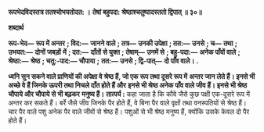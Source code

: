 **रूपभेदविदस्तत्र ततश्चोभयतोदत: ।** **तेषां बहुपदा: श्रेष्ठाश्चतुष्पादस्ततो द्विपात् ॥ ३०॥** 

**शब्दार्थ** 

**रूप-भेद—** **रूप में अन्तर** **; विद:—** **जानने वाले** **; तत्र—** **उनकी उपेक्षा** **; तत:—** **उनसे** **; च—** **तथा** **; उभयत:—** **दोनों जबड़ों** **में** **; दत:—** **दाँतों से युक्त** **; तेषाम्—** **उनमें से** **; बहु-पदा:—** **अनेक पाँवों वाले** **; श्रेष्ठा:—** **श्रेष्ठ** **; चतु:-पाद:—** **चौपाया** **;** **तत:—** **उनसे** **; द्वि-पात्—** **दो पाँव वाले।** **.** 

**ध्वनि सुन सकने वाले प्राणियों की अपेक्षा वे श्रेष्ठ हैं, जो एक रूप तथा दूसरे रूप में** **अन्तर जान लेते हैं। इनसे भी अच्छे वे हैं जिनके ऊपरी तथा निचले दाँत होते हैं और** **इनसे भी श्रेष्ठ अनेक पाँव वाले जीव हैं। इनसे भी श्रेष्ठ चौपाये और चौपाये से भी बढ़कर** **मनुष्य हैं।** **तात्पर्य :** कहा जाता है कि कौवे जैसे कुछ पक्षी एक-दूसरे रूप में अन्तर कर सकते हैं। बर्रे जैसे जीव जिनके पैर होते हैं, वे बिना पैर वाले वृक्षों तथा वनस्पतियों से श्रेष्ठ हैं। चार पैर वाले पशु अनेक पैर वाले जीवों से श्रेष्ठ हैं। पशुओं से भी श्रेष्ठ मनुष्य हैं, क्योंकि उसके केवल दो पैर होते हैं।  